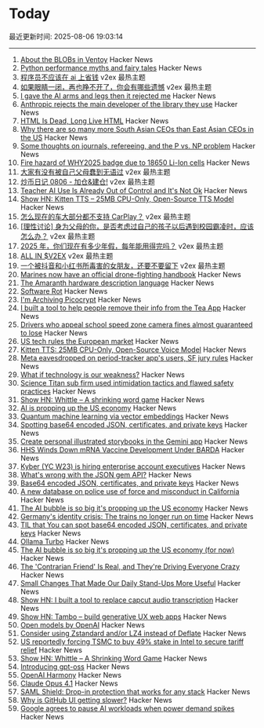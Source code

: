 # Today

最近更新时间: 2025-08-06 19:03:14

--- 
1. [About the BLOBs in Ventoy](https://github.com/ventoy/Ventoy/issues/3224) Hacker News
2. [Python performance myths and fairy tales](https://lwn.net/SubscriberLink/1031707/73cb0cf917307a93/) Hacker News
3. [程序员不应该在 ai 上省钱](https://www.v2ex.com/t/1150361) v2ex 最热主题
4. [如果眼睛一闭，再也睁不开了，你会有哪些遗憾](https://www.v2ex.com/t/1150301) v2ex 最热主题
5. [I gave the AI arms and legs then it rejected me](https://grell.dev/blog/ai_rejection) Hacker News
6. [Anthropic rejects the main developer of the library they use](https://grell.dev/blog/ai_rejection) Hacker News
7. [HTML Is Dead, Long Live HTML](https://acko.net/blog/html-is-dead-long-live-html/) Hacker News
8. [Why there are so many more South Asian CEOs than East Asian CEOs in the US](https://www.davelu.com/p/learn-to-embrace-conflict) Hacker News
9. [Some thoughts on journals, refereeing, and the P vs. NP problem](https://blog.computationalcomplexity.org/2025/08/some-thoughts-on-journals-refereeing.html) Hacker News
10. [Fire hazard of WHY2025 badge due to 18650 Li-Ion cells](https://wiki.why2025.org/Badge/Fire_hazard) Hacker News
11. [大家有没有被自己父母蠢到无语过](https://www.v2ex.com/t/1150308) v2ex 最热主题
12. [炒币日记 0806 - 加仓&建仓!](https://www.v2ex.com/t/1150258) v2ex 最热主题
13. [Teacher AI Use Is Already Out of Control and It's Not Ok](https://simonwillison.net/2025/Aug/5/greyduet-on-rteachers/) Hacker News
14. [Show HN: Kitten TTS – 25MB CPU-Only, Open-Source TTS Model](https://github.com/KittenML/KittenTTS) Hacker News
15. [怎么现在的车大部分都不支持 CarPlay？](https://www.v2ex.com/t/1150268) v2ex 最热主题
16. [[理性讨论] 身为父母的你，是否考虑过自己的孩子以后遇到校园霸凌时，应该怎么办？](https://www.v2ex.com/t/1150260) v2ex 最热主题
17. [2025 年，你们现在有多少年假，每年能用得完吗？](https://www.v2ex.com/t/1150241) v2ex 最热主题
18. [ALL IN $V2EX](https://www.v2ex.com/t/1150240) v2ex 最热主题
19. [一个被抖音和小红书所毒害的女朋友，还要不要留下](https://www.v2ex.com/t/1150224) v2ex 最热主题
20. [Marines now have an official drone-fighting handbook](https://www.marinecorpstimes.com/news/your-marine-corps/2025/08/04/the-marines-now-have-an-official-drone-fighting-handbook/) Hacker News
21. [The Amaranth hardware description language](https://amaranth-lang.org/docs/amaranth/latest/intro.html#the-amaranth-language) Hacker News
22. [Software Rot](https://permacomputing.net/software_rot/) Hacker News
23. [I'm Archiving Picocrypt](https://github.com/Picocrypt/Picocrypt/issues/134) Hacker News
24. [I built a tool to help people remove their info from the Tea App](https://www.suetea.com/) Hacker News
25. [Drivers who appeal school speed zone camera fines almost guaranteed to lose](https://www.abcactionnews.com/news/state/theres-no-point-in-fighting-drivers-who-appeal-school-speed-zone-camera-fines-almost-guaranteed-to-lose) Hacker News
26. [US tech rules the European market](https://proton.me/blog/us-tech-rules-europe) Hacker News
27. [Kitten TTS: 25MB CPU-Only, Open-Source Voice Model](https://algogist.com/kitten-tts-the-25mb-ai-voice-model-thats-about-to-change-everything-runs-on-a-potato/) Hacker News
28. [Meta eavesdropped on period-tracker app's users, SF jury rules](https://www.sfgate.com/tech/article/meta-eavesdropped-period-tracker-app-20803399.php) Hacker News
29. [What if technology is our weakness?](https://news.ycombinator.com/item?id=44806689) Hacker News
30. [Science Titan sub firm used intimidation tactics and flawed safety practices](https://www.bbc.com/news/live/cdjxp4n2371t) Hacker News
31. [Show HN: Whittle – A shrinking word game](https://playwhittle.com/) Hacker News
32. [AI is propping up the US economy](https://www.bloodinthemachine.com/p/the-ai-bubble-is-so-big-its-propping) Hacker News
33. [Quantum machine learning via vector embeddings](https://arxiv.org/abs/2508.00024) Hacker News
34. [Spotting base64 encoded JSON, certificates, and private keys](https://ergaster.org/til/base64-encoded-json/) Hacker News
35. [Create personal illustrated storybooks in the Gemini app](https://blog.google/products/gemini/storybooks/) Hacker News
36. [HHS Winds Down mRNA Vaccine Development Under BARDA](https://www.hhs.gov/press-room/hhs-winds-down-mrna-development-under-barda.html) Hacker News
37. [Kyber (YC W23) is hiring enterprise account executives](https://www.ycombinator.com/companies/kyber/jobs/6RvaAVR-enterprise-account-executive-ae) Hacker News
38. [What's wrong with the JSON gem API?](https://byroot.github.io/ruby/json/2025/08/02/whats-wrong-with-the-json-gem-api.html) Hacker News
39. [Base64 encoded JSON, certificates, and private keys](https://ergaster.org/til/base64-encoded-json/) Hacker News
40. [A new database on police use of force and misconduct in California](https://journalism.berkeley.edu/police-records-access/) Hacker News
41. [The AI bubble is so big it's propping up the US economy](https://www.bloodinthemachine.com/p/the-ai-bubble-is-so-big-its-propping) Hacker News
42. [Germany's identity crisis: The trains no longer run on time](https://www.washingtonpost.com/world/2025/08/05/germany-trains-delays-broken-railroad/) Hacker News
43. [TIL that You can spot base64 encoded JSON, certificates, and private keys](https://ergaster.org/til/base64-encoded-json/) Hacker News
44. [Ollama Turbo](https://ollama.com/turbo) Hacker News
45. [The AI bubble is so big it's propping up the US economy (for now)](https://www.bloodinthemachine.com/p/the-ai-bubble-is-so-big-its-propping) Hacker News
46. [The 'Contrarian Friend' Is Real, and They're Driving Everyone Crazy](https://www.self.com/story/contrarian-friend-trend) Hacker News
47. [Small Changes That Made Our Daily Stand-Ups More Useful](https://www.progractivity.com/flow/revolutionize-your-daily-stand-ups/) Hacker News
48. [Show HN: I built a tool to replace capcut audio transcription](https://meetcosmos.com/free-audio-transcription/) Hacker News
49. [Show HN: Tambo – build generative UX web apps](https://github.com/tambo-ai/tambo) Hacker News
50. [Open models by OpenAI](https://openai.com/open-models/) Hacker News
51. [Consider using Zstandard and/or LZ4 instead of Deflate](https://github.com/w3c/png/issues/39) Hacker News
52. [US reportedly forcing TSMC to buy 49% stake in Intel to secure tariff relief](https://www.notebookcheck.net/Desperate-measures-to-save-Intel-US-reportedly-forcing-TSMC-to-buy-49-stake-in-Intel-to-secure-tariff-relief-for-Taiwan.1079424.0.html) Hacker News
53. [Show HN: Whittle – A Shrinking Word Game](https://playwhittle.com/) Hacker News
54. [Introducing gpt-oss](https://openai.com/index/introducing-gpt-oss/) Hacker News
55. [OpenAI Harmony](https://github.com/openai/harmony) Hacker News
56. [Claude Opus 4.1](https://www.anthropic.com/news/claude-opus-4-1) Hacker News
57. [SAML Shield: Drop-in protection that works for any stack](https://samlshield.com/) Hacker News
58. [Why is GitHub UI getting slower?](https://yoyo-code.com/why-is-github-ui-getting-so-much-slower/) Hacker News
59. [Google agrees to pause AI workloads when power demand spikes](https://www.theregister.com/2025/08/04/google_ai_datacenter_grid/) Hacker News
